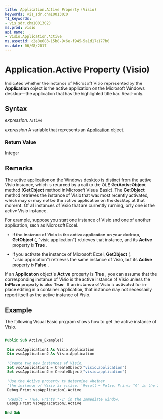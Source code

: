 ```yaml
---
title: Application.Active Property (Visio)
keywords: vis_sdr.chm10013020
f1_keywords:
- vis_sdr.chm10013020
ms.prod: visio
api_name:
- Visio.Application.Active
ms.assetid: d2e8e683-15b8-9c6e-f945-5a1d17a177b0
ms.date: 06/08/2017
---
```



# Application.Active Property (Visio)

Indicates whether the instance of Microsoft Visio represented by the  **Application** object is the active application on the Microsoft Windows desktop—the application that has the highlighted title bar. Read-only.


## Syntax

 _expression_. `Active`

 _expression_ A variable that represents an [Application](./Visio.Application.md) object.


### Return Value

Integer


## Remarks

The active application on the Windows desktop is distinct from the active Visio instance, which is returned by a call to the OLE  **GetActiveObject** method (**GetObject** method in Microsoft Visual Basic). The **GetObject** method retrieves the instance of Visio that was most recently activated, which may or may not be the active application on the desktop at that moment. Of all instances of Visio that are currently running, only one is the active Visio instance.

For example, suppose you start one instance of Visio and one of another application, such as Microsoft Excel.




- If the instance of Visio is the active application on your desktop,  **GetObject** (, "visio.application") retrieves that instance, and its **Active** property is **True** .
    
- If you activate the instance of Microsoft Excel,  **GetObject** (, "visio.application") retrieves the same instance of Visio, but its **Active** property is **False** .
    


If an  **Application** object's **Active** property is **True** , you can assume that the corresponding instance of Visio is the active instance of Visio unless the **InPlace** property is also **True** . If an instance of Visio is activated for in-place editing in a container application, that instance may not necessarily report itself as the active instance of Visio.


## Example

The following Visual Basic program shows how to get the active instance of Visio.


```vb
 
Public Sub Active_Example() 
 
 Dim vsoApplication1 As Visio.Application 
 Dim vsoApplication2 As Visio.Application 
 
 'Create two new instances of Visio. 
 Set vsoApplication1 = CreateObject("visio.application") 
 Set vsoApplication2 = CreateObject("visio.application") 
 
 'Use the Active property to determine whether 
 'the instance of Visio is active. 'Result = False. Prints "0" in the Immediate window 
 Debug.Print vsoApplication1.Active 
 
 'Result = True. Prints "-1" in the Immediate window. 
 Debug.Print vsoApplication2.Active 
 
End Sub
```


